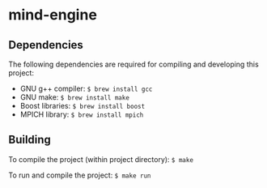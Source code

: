 # mind-engine

## Dependencies

The following dependencies are required for compiling and developing
this project:

- GNU g++ compiler: `$ brew install gcc`
- GNU make: `$ brew install make`
- Boost libraries: `$ brew install boost`  
- MPICH library: `$ brew install mpich`

## Building

To compile the project (within project directory): `$ make`  

To run and compile the project: `$ make run`
